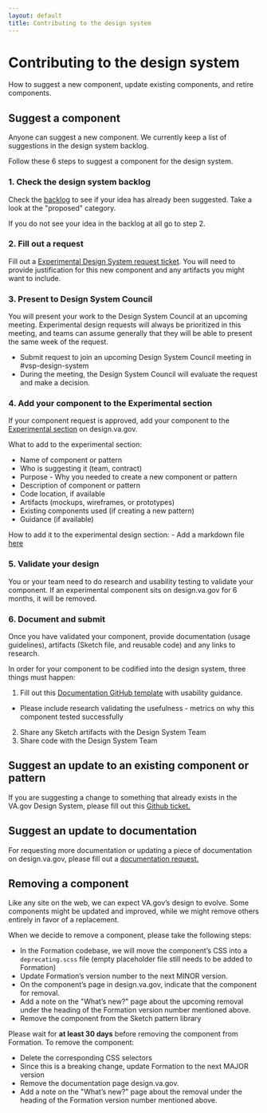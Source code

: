 ```yaml
---
layout: default
title: Contributing to the design system
---
```


# Contributing to the design system

<div class="va-introtext">
How to suggest a new component, update existing components, and retire components.
</div>


## Suggest a component
Anyone can suggest a new component. We currently keep a list of suggestions in the design system backlog.   

Follow these 6 steps to suggest a component for the design system.

### 1. Check the design system backlog 
Check the [backlog](https://design.va.gov/documentation/backlog) to see if your idea has already been suggested. Take a look at the "proposed" category.

If you do not see your idea in the backlog at all go to step 2.

### 2. Fill out a request
Fill out a [Experimental Design System request ticket](https://github.com/department-of-veterans-affairs/vets-design-system-documentation/issues/new?assignees=&labels=&template=experimental_design_request.md). You will need to provide justification for this new component and any artifacts you might want to include.

### 3. Present to Design System Council
You will present your work to the Design System Council at an upcoming meeting. Experimental design requests will always be prioritized in this meeting, and teams can assume generally that they will be able to present the same week of the request.
- Submit request to join an upcoming Design System Council meeting in #vsp-design-system 
- During the meeting, the Design System Council will evaluate the request and make a decision. 

### 4. Add your component to the Experimental section
If your component request is approved, add your component to the [Experimental section](https://design.va.gov/experimental-design/) on design.va.gov.

What to add to the experimental section: 
 - Name of component or pattern 
 - Who is suggesting it (team, contract)
 - Purpose - Why you needed to create a new component or pattern
 - Description of component or pattern
 - Code location, if available
 - Artifacts (mockups, wireframes, or prototypes)
 - Existing components used (if creating a new pattern)
 - Guidance (if available)

How to add it to the experimental design section:
    - Add a markdown file [here](https://github.com/department-of-veterans-affairs/vets-design-system-documentation/tree/master/src/_experimental-design)


### 5. Validate your design
You or your team need to do research and usability testing to validate your component. 
If an experimental component sits on design.va.gov for 6 months, it will be removed. 

### 6. Document and submit
Once you have validated your component, provide documentation (usage guidelines), artifacts (Sketch file, and reusable code) and any links to research. 

In order for your component to be codified into the design system, three things must happen: 
1. Fill out this [Documentation GitHub template](https://github.com/department-of-veterans-affairs/vets-design-system-documentation/issues/new?assignees=&labels=&template=documentation_template.md) with usability guidance. 
 - Please include research validating the usefulness - metrics on why this component tested successfully 
2. Share any Sketch artifacts with the Design System Team 
3. Share code with the Design System Team

## Suggest an update to an existing component or pattern
If you are suggesting a change to something that already exists in the VA.gov Design System, please fill out this [Github ticket.](https://github.com/department-of-veterans-affairs/vets-design-system-documentation/issues/new)

## Suggest an update to documentation
For requesting more documentation or updating a piece of documentation on design.va.gov, please fill out a [documentation request.](https://github.com/department-of-veterans-affairs/vets-design-system-documentation/issues/new?assignees=&labels=&template=documentation_request.md)

## Removing a component

Like any site on the web, we can expect VA.gov’s design to evolve. Some components might be updated and improved, while we might remove others entirely in favor of a replacement.

When we decide to remove a component, please take the following steps:
- In the Formation codebase, we will move the component’s CSS into a `deprecating.scss` file (empty placeholder file still needs to be added to Formation)
- Update Formation’s version number to the next MINOR version.
- On the component’s page in design.va.gov, indicate that the component for removal.
- Add a note on the "What’s new?" page about the upcoming removal under the heading of the Formation version number mentioned above.
- Remove the component from the Sketch pattern library

 Please wait for **at least 30 days** before removing the component from Formation. To remove the component:
- Delete the corresponding CSS selectors
- Since this is a breaking change, update Formation to the next MAJOR version
- Remove the documentation page design.va.gov.
- Add a note on the "What’s new?" page about the removal under the heading of the Formation version number mentioned above.
